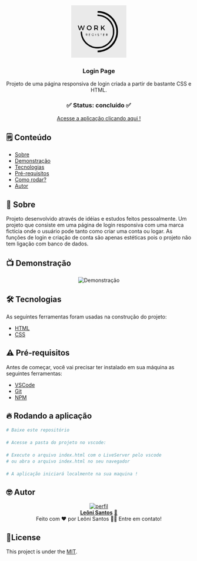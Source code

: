 <p align="center"><img src="logo-readme.png" width="150px"></p>

<div align="center">
	<h3 align="center">Login Page</h3>
	<p align="center">Projeto de uma página responsiva de login criada a partir de bastante CSS e HTML.</p>
</div>
<h3  align="center">
		✅ Status: concluído ✅
</h3>
<div align="center">
<a href="#">Acesse a aplicação clicando aqui !</a>
</div>

## 🗒️ Conteúdo

- [Sobre](#-Sobre)
- [Demonstração](#-Demonstração)
- [Tecnologias](#-tecnologias)
- [Pré-requisitos](#-Pré-requisitos)
- [Como rodar?](#-Rodando-a-aplicação)
- [Autor](#-Autor)

## 📖 Sobre
Projeto desenvolvido através de idéias e estudos feitos pessoalmente. Um projeto que consiste em uma página de login responsiva com uma marca ficticia onde o usuário pode tanto como criar uma conta ou logar. As funções de login e criação de conta são apenas estéticas pois o projeto não tem ligação com banco de dados.

## 📺 Demonstração

<p align="center">
  <img alt="Demonstração" src="https://user-images.githubusercontent.com/110071892/197017459-d745555a-7d78-4b14-9a0c-096c361e7352.png" width="950">
</p>

## 🛠 Tecnologias

As seguintes ferramentas foram usadas na construção do projeto:

- [HTML](https://developer.mozilla.org/pt-BR/docs/Web/HTML)
- [CSS](https://developer.mozilla.org/pt-BR/docs/Web/CSS)

## ⚠️ Pré-requisitos

Antes de começar, você vai precisar ter instalado em sua máquina as seguintes ferramentas:

- [VSCode](https://code.visualstudio.com/)
- [Git](https://git-scm.com)
- [NPM](https://www.npmjs.com)


## 🔥 Rodando a aplicação

```bash
# Baixe este repositório

# Acesse a pasta do projeto no vscode:

# Execute o arquivo index.html com o LiveServer pelo vscode
# ou abra o arquivo index.html no seu navegador

# A aplicação iniciará localmente na sua maquina !
```

<!-- AUTOR -->

## 🤓 Autor

<div align="center" >
<a href="https://www.linkedin.com/in/leonisantos/">
 <img src="https://avatars.githubusercontent.com/u/110071892?v=4" width="200px;" alt="perfil"/>
 <br />
 <b>Leôni Santos</b></a> <a href="https://www.linkedin.com/in/leonisantos/" title="Linkedin">🚀
</a>
 <br />
Feito com ❤️ por Leôni Santos 👋🏽 Entre em contato!

</div>

## 📕License

This project is under the [MIT](./LICENSE).

